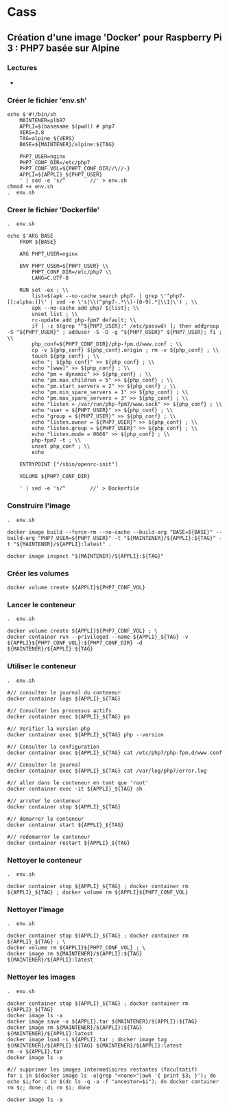 #  Cass


## Création d'une image 'Docker' pour Raspberry Pi 3 : PHP7 basée sur Alpine

### Lectures

* 

### Créer le fichier 'env.sh' 

    echo $'#!/bin/sh
        MAINTENER=plb97
        APPLI=$(basename $(pwd)) # php7
        VERS=3.8
        TAG=alpine_${VERS}
        BASE=${MAINTENER}/alpine:${TAG}
        
        PHP7_USER=nginx
        PHP7_CONF_DIR=/etc/php7
        PHP7_CONF_VOL=${PHP7_CONF_DIR//\//-}
        APPLI=${APPLI}_${PHP7_USER}
        ' | sed -e 's/^        //' > env.sh
    chmod +x env.sh
    .  env.sh

### Creer le fichier 'Dockerfile'

    .  env.sh

    echo $'ARG BASE
        FROM ${BASE}
        
        ARG PHP7_USER=nginx
        
        ENV PHP7_USER=${PHP7_USER} \\
            PHP7_CONF_DIR=/etc/php7 \\
            LANG=C.UTF-8
        
        RUN set -ex ; \\
            list=$(apk --no-cache search php7- | grep \'^php7-[[:alpha:]]\' | sed -e \'s|\\(^php7-.*\\)-[0-9].*|\\1|\') ; \\
            apk --no-cache add php7 ${list}; \\
            unset list ; \\
            rc-update add php-fpm7 default; \\
            if [ -z $(grep "^${PHP7_USER}:" /etc/passwd) ]; then addgroup -S "${PHP7_USER}" ; adduser -S -D -g "${PHP7_USER}" ${PHP7_USER}; fi ; \\
            php_conf=${PHP7_CONF_DIR}/php-fpm.d/www.conf ; \\
            cp -v ${php_conf} ${php_conf}.origin ; rm -v ${php_conf} ; \\
            touch ${php_conf} ; \\
            echo "; ${php_conf}" >> ${php_conf} ; \\
            echo "[www]" >> ${php_conf} ; \\
            echo "pm = dynamic" >> ${php_conf} ; \\
            echo "pm.max_children = 5" >> ${php_conf} ; \\
            echo "pm.start_servers = 2" >> ${php_conf} ; \\
            echo "pm.min_spare_servers = 1" >> ${php_conf} ; \\
            echo "pm.max_spare_servers = 3" >> ${php_conf} ; \\
            echo "listen = /var/run/php-fpm7/www.sock" >> ${php_conf} ; \\
            echo "user = ${PHP7_USER}" >> ${php_conf} ; \\
            echo "group = ${PHP7_USER}" >> ${php_conf} ; \\
            echo "listen.owner = ${PHP7_USER}" >> ${php_conf} ; \\
            echo "listen.group = ${PHP7_USER}" >> ${php_conf} ; \\
            echo "listen.mode = 0666" >> ${php_conf} ; \\
            php-fpm7 -t ; \\
            unset php_conf ; \\
            echo
        
        ENTRYPOINT ["/sbin/openrc-init"]
        
        VOLUME ${PHP7_CONF_DIR}
        
        ' | sed -e 's/^        //' > Dockerfile

### Construire l'image

    .  env.sh

    docker image build --force-rm --no-cache --build-arg "BASE=${BASE}" --build-arg "PHP7_USER=${PHP7_USER}" -t "${MAINTENER}/${APPLI}:${TAG}" -t "${MAINTENER}/${APPLI}:latest" .

    docker image inspect "${MAINTENER}/${APPLI}:${TAG}"

### Créer les volumes

    docker volume create ${APPLI}${PHP7_CONF_VOL}

### Lancer le conteneur

    .  env.sh

    docker volume create ${APPLI}${PHP7_CONF_VOL} ; \
    docker container run --privileged --name ${APPLI}_${TAG} -v ${APPLI}${PHP7_CONF_VOL}:${PHP7_CONF_DIR} -d ${MAINTENER}/${APPLI}:${TAG}

### Utiliser le conteneur

    .  env.sh
    
    #// consulter le journal du conteneur
    docker container logs ${APPLI}_${TAG}

    #// Consulter les processus actifs
    docker container exec ${APPLI}_${TAG} ps

    #// Verifier la version php
    docker container exec ${APPLI}_${TAG} php --version

    #// Consulter la configuration
    docker container exec ${APPLI}_${TAG} cat /etc/php7/php-fpm.d/www.conf

    #// Consulter le journal
    docker container exec ${APPLI}_${TAG} cat /var/log/php7/error.log

    #// aller dans le conteneur en tant que 'root'
    docker container exec -it ${APPLI}_${TAG} sh

    #// arreter le conteneur
    docker container stop ${APPLI}_${TAG}

    #// demarrer le conteneur
    docker container start ${APPLI}_${TAG}

    #// redemarrer le conteneur
    docker container restart ${APPLI}_${TAG}

### Nettoyer le conteneur

    .  env.sh
    
    docker container stop ${APPLI}_${TAG} ; docker container rm ${APPLI}_${TAG} ; docker volume rm ${APPLI}${PHP7_CONF_VOL}

### Nettoyer l'image
  
    .  env.sh

    docker container stop ${APPLI}_${TAG} ; docker container rm ${APPLI}_${TAG} ; \
    docker volume rm ${APPLI}${PHP7_CONF_VOL} ; \
    docker image rm ${MAINTENER}/${APPLI}:${TAG} ${MAINTENER}/${APPLI}:latest

### Nettoyer les images
  
    .  env.sh

    docker container stop ${APPLI}_${TAG} ; docker container rm ${APPLI}_${TAG}
    docker image ls -a
    docker image save -o ${APPLI}.tar ${MAINTENER}/${APPLI}:${TAG}
    docker image rm ${MAINTENER}/${APPLI}:${TAG} ${MAINTENER}/${APPLI}:latest
    docker image load -i ${APPLI}.tar ; docker image tag ${MAINTENER}/${APPLI}:${TAG} ${MAINTENER}/${APPLI}:latest
    rm -v ${APPLI}.tar
    docker image ls -a

    #// supprimer les images intermediaires restantes (facultatif)
    for i in $(docker image ls -a|grep "<none>"|awk '{ print $3; }'); do echo $i;for c in $(dc ls -q -a -f "ancestor=$i"); do docker container rm $c; done; di rm $i; done

    docker image ls -a



